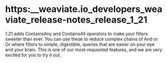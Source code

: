 # https:\_\_weaviate.io_developers_weaviate_release-notes_release_1_21

1.21 adds ContainsAny and ContainsAll operators to make your filters sweeter than ever. You can use these to reduce complex chains of And or Or where filters to simple, digestible, queries that are easier on your eye and your brain. This is one of our most-requested features, and we are very excited for you to try it out.
